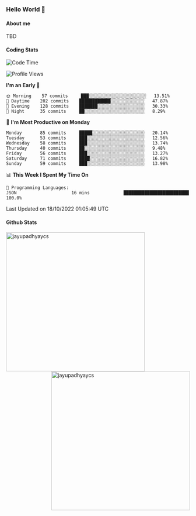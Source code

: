 ### Hello World 👋
#### About me
TBD
#### Coding Stats
<!--START_SECTION:waka-->
![Code Time](http://img.shields.io/badge/Code%20Time-221%20hrs%204%20mins-blue)

![Profile Views](http://img.shields.io/badge/Profile%20Views-1-blue)

**I'm an Early 🐤** 

```text
🌞 Morning    57 commits     ███░░░░░░░░░░░░░░░░░░░░░░   13.51% 
🌆 Daytime    202 commits    ████████████░░░░░░░░░░░░░   47.87% 
🌃 Evening    128 commits    ███████░░░░░░░░░░░░░░░░░░   30.33% 
🌙 Night      35 commits     ██░░░░░░░░░░░░░░░░░░░░░░░   8.29%

```
📅 **I'm Most Productive on Monday** 

```text
Monday       85 commits     █████░░░░░░░░░░░░░░░░░░░░   20.14% 
Tuesday      53 commits     ███░░░░░░░░░░░░░░░░░░░░░░   12.56% 
Wednesday    58 commits     ███░░░░░░░░░░░░░░░░░░░░░░   13.74% 
Thursday     40 commits     ██░░░░░░░░░░░░░░░░░░░░░░░   9.48% 
Friday       56 commits     ███░░░░░░░░░░░░░░░░░░░░░░   13.27% 
Saturday     71 commits     ████░░░░░░░░░░░░░░░░░░░░░   16.82% 
Sunday       59 commits     ███░░░░░░░░░░░░░░░░░░░░░░   13.98%

```


📊 **This Week I Spent My Time On** 

```text
💬 Programming Languages: 
JSON                     16 mins             █████████████████████████   100.0%

```


 Last Updated on 18/10/2022 01:05:49 UTC
<!--END_SECTION:waka-->
#### Github Stats

<p  ><img align="left" src="https://github-readme-stats.vercel.app/api/top-langs?username=jayupadhyaycs&theme=tokyonight&show_icons=true&locale=en&layout=compact" alt="jayupadhyaycs" width="380px"  /> 
<img align="right" src="https://github-readme-streak-stats.herokuapp.com/?user=jayupadhyaycs&theme=tokyonight&" alt="jayupadhyaycs" width="380px"/>
</p>




<!--
**JayUpadhyayCS/JayUpadhyayCS** is a ✨ _special_ ✨ repository because its `README.md` (this file) appears on your GitHub profile.

Here are some ideas to get you started:

- 🔭 I’m currently working on ...
- 🌱 I’m currently learning ...
- 👯 I’m looking to collaborate on ...
- 🤔 I’m looking for help with ...
- 💬 Ask me about ...
- 📫 How to reach me: ...
- 😄 Pronouns: ...
- ⚡ Fun fact: ...
-->
